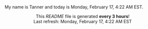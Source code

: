 My name is Tanner and today is Monday, February 17, 4:22 AM EST.

<p align="center">This <i>README</i> file is generated <b>every 3 hours</b>!</br>Last refresh: Monday, February 17, 4:22 AM EST<br /></p>
